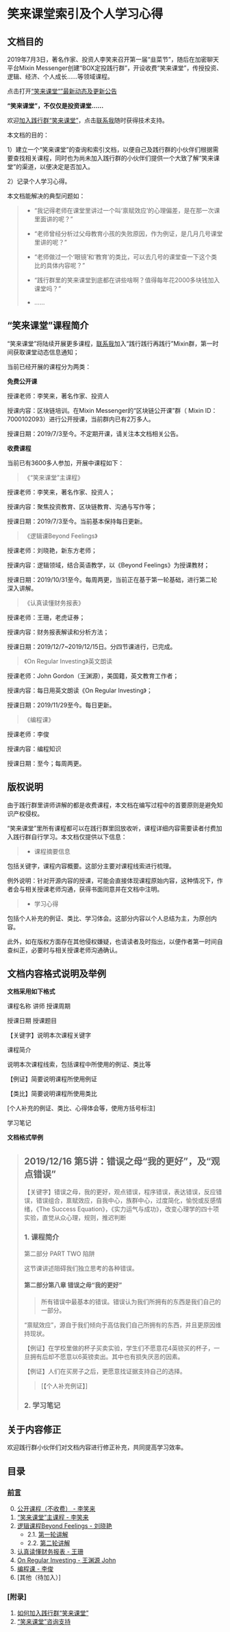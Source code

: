 # 笑来课堂索引及个人学习心得

## 文档目的
2019年7月3日，著名作家、投资人李笑来召开第一届“韭菜节”，随后在加密聊天平台Mixin Messenger创建“BOX定投践行群”，开设收费“笑来课堂”，传授投资、逻辑、经济、个人成长……等领域课程。

点击打开[“笑来课堂“”最新动态及更新公告](xiaolai-class-bbs.md)

**“笑来课堂”，不仅仅是投资课堂……**

欢迎[加入践行群“笑来课堂”](xiaolai-class.md)，点击[联系我](contact-info.md)随时获得技术支持。

本文档的目的：

1）建立一个“笑来课堂”的查询和索引文档，以便自己及践行群的小伙伴们根据需要查找相关课程，同时也为尚未加入践行群的小伙伴们提供一个大致了解“笑来课堂”的渠道，以便决定是否加入。

2）记录个人学习心得。

本文档能解决的典型问题如：

> * “我记得老师在课堂里讲过一个叫‘禀赋效应’的心理偏差，是在那一次课里面讲的呢？”
>
> * “老师曾经分析过父母教育小孩的失败原因，作为例证，是几月几号课堂里讲的呢？”
>
> * “老师做过一个‘眼镜’和‘教育’的类比，可以去几号的课堂查一下这个类比的具体内容呢？”
>
> * “践行群里的笑来课堂到底都在讲些啥啊？值得每年花2000多块钱加入课堂吗？”
>
> * ……

## “笑来课堂”课程简介

“笑来课堂”将陆续开展更多课程，[联系我](contact-info.md)加入“践行践行再践行”Mixin群，第一时间获取课堂动态信息通知；

当前已经开展的课程分为两类：

**免费公开课**

授课老师：李笑来，著名作家、投资人

授课内容：区块链培训。在Mixin Messenger的“区块链公开课”群（ Mixin ID：7000102093）进行公开授课，当前群内已有2万多人。

授课日期：2019/7/3至今。不定期开课，请关注本文档相关公告。

**收费课程**

当前已有3600多人参加，开展中课程如下：

> 《“笑来课堂”主课程》

授课老师：李笑来，著名作家、投资人；

授课内容：聚焦投资教育、区块链教育、沟通与写作等；

授课日期：2019/7/3至今。当前基本保持每日更新。

> 《逻辑课Beyond Feelings》

授课老师：刘晓艳，新东方老师；

授课内容：逻辑领域，结合英语教学，以《Beyond Feelings》为授课教材；

授课日期：2019/10/31至今。每周两更，当前正在基于第一轮基础，进行第二轮深入讲解。

> 《认真读懂财务报表》

授课老师：王珊，老虎证券；

授课内容：财务报表解读和分析方法；

授课日期：2019/12/7~2019/12/15日。分四节课进行，已完成。

> 《On Regular Investing》英文朗读

授课老师：John Gordon（王渊源），美国籍，英文教育工作者；

授课内容：每日用英文朗读《On Regular Investing》；

授课日期：2019/11/29至今。每日更新。

> 《编程课》

授课老师：李俊

授课内容：编程知识

授课日期：至今；每周两更。

## 版权说明

由于践行群里讲师讲解的都是收费课程，本文档在编写过程中的首要原则是避免知识产权侵权。

“笑来课堂”里所有课程都可以在践行群里回放收听，课程详细内容需要读者付费加入践行群自行学习。本文档仅提供以下信息：

> * 课程摘要信息

包括关键字，课程内容概要。这部分主要对课程线索进行梳理。

例外说明：针对开源内容的授课，可能会直接体现课程原始内容，这种情况下，作者会与相关授课老师沟通，获得书面同意并在文档中注明。

> * 学习心得

包括个人补充的例证、类比、学习体会。这部分内容以个人总结为主，为原创内容。

此外，如在版权方面存在其他侵权嫌疑，也请读者及时指出，以便作者第一时间自查纠正，必要时与相关授课老师沟通确认。

## 文档内容格式说明及举例

**文档采用如下格式**

课程名称 讲师 授课周期

授课日期 授课题目

【关键字】说明本次课程关键字

课程简介

说明本次课程线索，包括课程中所使用的例证、类比等

【例证】简要说明课程所使用例证

【类比】简要说明课程所使用类比

[个人补充的例证、类比、心得体会等，使用方括号标注]

学习笔记

**文档格式举例**

> ## 2019/12/16 第5讲：错误之母“我的更好”，及“观点错误”
> 
>【关键字】错误之母，我的更好，观点错误，程序错误，表达错误，反应错误，错误组合，禀赋效应，自我中心，族群中心，过度简化，愉悦或反感情绪，《The Success Equation》，《实力运气与成功》，改变心理学的四十项实验，直觉从众心理，规则，推迟判断
>
> ### 1. 课程简介
>
> 第二部分 PART TWO 陷阱
>
> 这节课讲述阻碍我们独立思考的各种错误。
>
> #### 第二部分第八章 错误之母“我的更好”
>
>> 所有错误中最基本的错误。错误认为我们所拥有的东西是我们自己的一部分。
>
> “禀赋效应”，源自于我们倾向于高估我们自己所拥有的东西，并且更原因维持现状。
>
> 【例证】在学校里做的杯子买卖实验，学生们不愿意花4英镑买的杯子，一旦拥有后却不愿意以6英镑卖出。其中也有损失厌恶的因素。
>
> 【例证】人们在买房子之后，更愿意找证据支持自己的选择。
>
>> [【个人补充例证】]
> 
> ### 2. 学习笔记
>

## 关于内容修正
欢迎践行群小伙伴们对文档内容进行修正补充，共同提高学习效率。

## 目录

### [前言](README.md)

0. [公开课程（不收费） - 李笑来](xiaolai-main-course-public.md)    
1. [“笑来课堂”主课程 - 李笑来](xiaolai-main-course-private.md)
2. [逻辑课程Beyond Feelings - 刘晓艳](beyond-feelings.md)
    - 2.1. [第一轮讲解](beyond-feelings-round1.md)
    - 2.2. [第二轮讲解](beyond-feelings-round2.md)    
3. [认真读懂财务报表 - 王珊](financial-statements.md)
4. [On Regular Investing - 王渊源 John](on-regular-investing.md)
5. [编程课 - 李俊](programming.md)
6. [其他（待加入）]

### [附录]
1. [如何加入践行群“笑来课堂”](xiaolai-class.md)
2. [“笑来课堂”咨询支持](contact-info.md)
